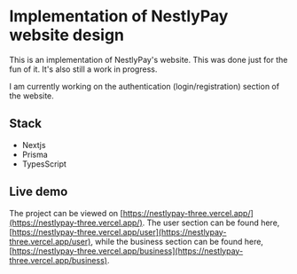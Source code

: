 # Implementation of NestlyPay website design

This is an implementation of NestlyPay's website. This was done just for the fun of it. It's also still a work in progress.

I am currently working on the authentication (login/registration) section of the website.

## Stack

- Nextjs
- Prisma
- TypesScript

## Live demo

The project can be viewed on [https://nestlypay-three.vercel.app/](https://nestlypay-three.vercel.app/). The user section can be found here, [https://nestlypay-three.vercel.app/user](https://nestlypay-three.vercel.app/user), while the business section can be found here, [https://nestlypay-three.vercel.app/business](https://nestlypay-three.vercel.app/business).
